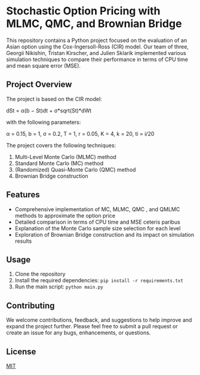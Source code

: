 # Stochastic Option Pricing with MLMC, QMC, and Brownian Bridge

This repository contains a Python project focused on the evaluation of an Asian option using the Cox-Ingersoll-Ross (CIR) model. Our team of three, Georgii Nikishin, Tristan Kirscher, and Julien Sklarik implemented various simulation techniques to compare their performance in terms of CPU time and mean square error (MSE).

## Project Overview

The project is based on the CIR model:

dSt = α(b − St)dt + σ*sqrt(St)*dWt

with the following parameters:

α = 0.15, b = 1, σ = 0.2, T = 1, r = 0.05, K = 4, k = 20, ti = i/20

The project covers the following techniques:

1. Multi-Level Monte Carlo (MLMC) method
2. Standard Monte Carlo (MC) method
3. (Randomized) Quasi-Monte Carlo (QMC) method
4. Brownian Bridge construction

## Features

- Comprehensive implementation of MC, MLMC, QMC , and QMLMC methods to approximate the option price
- Detailed comparison in terms of CPU time and MSE ceteris paribus
- Explanation of the Monte Carlo sample size selection for each level
- Exploration of Brownian Bridge construction and its impact on simulation results

## Usage

1. Clone the repository
2. Install the required dependencies: `pip install -r requirements.txt`
3. Run the main script: `python main.py`

## Contributing

We welcome contributions, feedback, and suggestions to help improve and expand the project further. Please feel free to submit a pull request or create an issue for any bugs, enhancements, or questions.

## License

[MIT](LICENSE)

